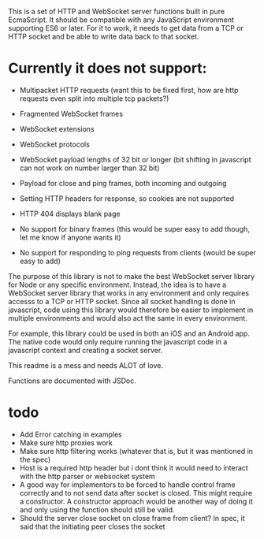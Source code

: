 This is a set of HTTP and WebSocket server functions built in pure EcmaScript.
It should be compatible with any JavaScript environment supporting ES6 or later.
For it to work, it needs to get data from a TCP or HTTP socket and be able to write data back to that socket.

# Currently it does not support:
* Multipacket HTTP requests (want this to be fixed first, how are http requests even split into multiple tcp packets?)
* Fragmented WebSocket frames
* WebSocket extensions
* WebSocket protocols
* WebSocket payload lengths of 32 bit or longer (bit shifting in javascript can not work on number larger than 32 bit)
* Payload for close and ping frames, both incoming and outgoing
* Setting HTTP headers for response, so cookies are not supported

* HTTP 404 displays blank page
* No support for binary frames (this would be super easy to add though, let me know if anyone wants it)
* No support for responding to ping requests from clients (would be super easy to add)

The purpose of this library is not to make the best WebSocket server library for Node or any specific environment. Instead, the idea is to have a WebSocket server library that works in any environment and only requires accesss to a TCP or HTTP socket.
Since all socket handling is done in javascript, code using this library would therefore be easier to implement in multiple environments and would also act the same in every environment.

For example, this library could be used in both an iOS and an Android app. The native code would only require running the javascript code in a javascript context and creating a socket server.

This readme is a mess and needs ALOT of love.

Functions are documented with JSDoc.

# todo
* Add Error catching in examples
* Make sure http proxies work
* Make sure http filtering works (whatever that is, but it was mentioned in the spec)
* Host is a required http header but i dont think it would need to interact with the http parser or websocket system
* A good way for implementors to be forced to handle control frame correctly and to not send data after socket is closed. This might require a constructor. A constructor approach would be another way of doing it and only using the function should still be valid.
* Should the server close socket on close frame from client? In spec, it said that the initiating peer closes the socket
